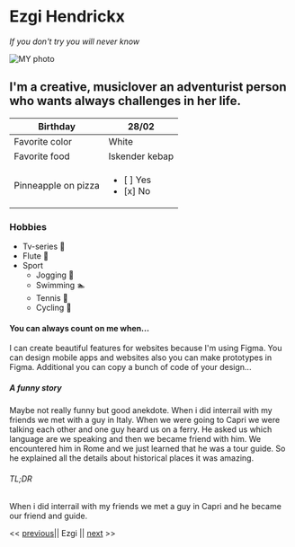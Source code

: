 
# Ezgi Hendrickx

*If you don't try you will never know* 

![MY photo](/myphoto.jpg)

## I'm a creative, musiclover an adventurist person who wants always challenges in her life.

Birthday    | 28/02
------------| -------------
Favorite color|  White
Favorite food | Iskender kebap
Pinneapple on pizza|<ul><li>[ ] Yes</li><li>[x] No</li></ul>

### Hobbies 

 - Tv-series :movie_camera:
 - Flute :musical_score:
 - Sport
    - Jogging  :runner:
    - Swimming :swimmer:
    - Tennis   :tennis:
    - Cycling  :bicyclist:
>

#### You can always count on me when... 

I can create beautiful features for websites because I'm using Figma. You can design mobile apps and websites also you can make prototypes in Figma. Additional you can copy a bunch of code of your design...

##### A funny story 
Maybe not really funny but good anekdote.
When i did interrail with my friends we met with a guy in Italy. When we were going to Capri we were talking each other and one guy heard us on a ferry. He asked us which language are we speaking and then we became friend with him. We encountered him in Rome and we just learned that he was a tour guide. So he explained all the details about historical places it was amazing. 

###### TL;DR 

When i did interrail with my friends we met a guy in Capri and he became our friend and guide.

<< [previous](https://github.com/DriesDD/markdown-challenge/blob/master/README.md)|| Ezgi || [next](https://github.com/fawadrafique/markdown-challenge/blob/master/README.md) >>
